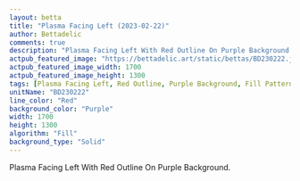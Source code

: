 ```yaml
---
layout: betta
title: "Plasma Facing Left (2023-02-22)"
author: Bettadelic
comments: true
description: "Plasma Facing Left With Red Outline On Purple Background."
actpub_featured_image: "https://bettadelic.art/static/bettas/BD230222.jpg"
actpub_featured_image_width: 1700
actpub_featured_image_height: 1300
tags: [Plasma Facing Left, Red Outline, Purple Background, Fill Pattern, February 2023, Solid Background Pattern]
unitName: "BD230222"
line_color: "Red"
background_color: "Purple"
width: 1700
height: 1300
algorithm: "Fill"
background_type: "Solid"
---
```


Plasma Facing Left With Red Outline On Purple Background.
